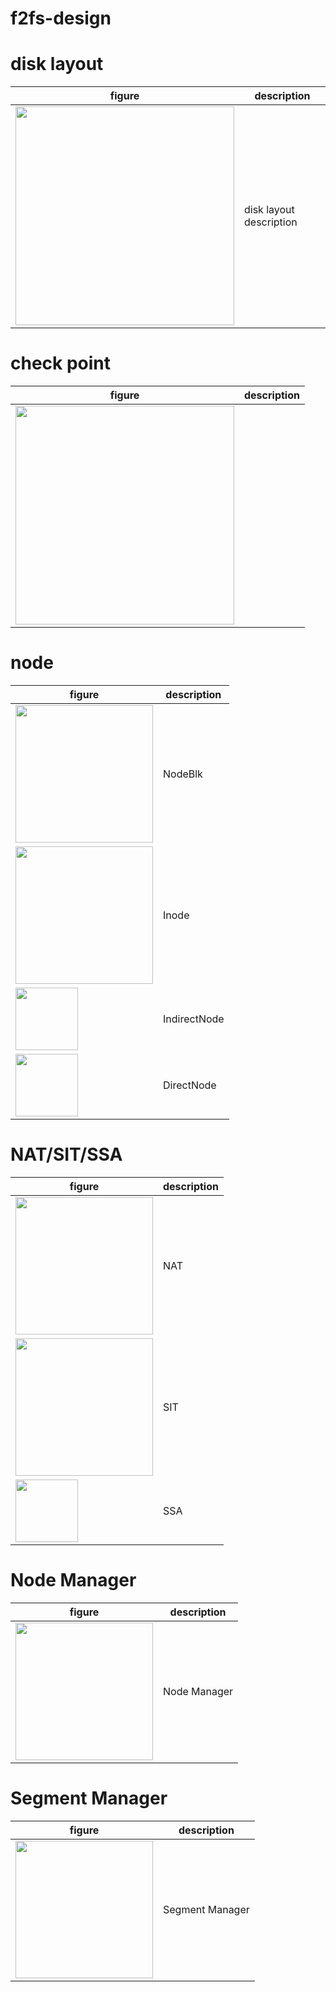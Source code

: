 # f2fs-design
# disk layout
|figure|description|
|------|-----------|
|<img src="https://user-images.githubusercontent.com/13962657/180909202-51e07d8a-cc8c-46e6-ba44-86ab55996301.png" height="350"></img>|disk layout description|
# check point
|figure|description|
|------|-----------|
|<img src="https://user-images.githubusercontent.com/13962657/180909367-adb528c9-49a5-46bd-b245-f8c2d65636e9.png" height="350"></img>| |
# node
|figure|description|
|------|-----------|
|<img src="https://user-images.githubusercontent.com/13962657/180909586-427beb46-c013-4873-8c2e-557ee2d3f853.png" width="220"></img>|NodeBlk|
|<img src="https://user-images.githubusercontent.com/13962657/180909701-02553dbb-af67-47e2-a951-3a08781db68e.png" width="220"></img>|Inode|
|<img src="https://user-images.githubusercontent.com/13962657/180909757-6d8e60ac-e0ee-4a9c-86f7-c823f03aba6c.png" width="100"></img>|IndirectNode|
|<img src="https://user-images.githubusercontent.com/13962657/180909796-54b0aeaf-9c94-4944-94d0-1131bc9ae9a5.png" width="100"></img>|DirectNode|
# NAT/SIT/SSA
|figure|description|
|------|-----------|
|<img src="https://user-images.githubusercontent.com/13962657/180910761-20a70351-fb28-4d6a-8649-362cebb20a5b.png" width="220"></img>|NAT|
|<img src="https://user-images.githubusercontent.com/13962657/180910789-0b664224-d8a5-4568-8cc9-938c056e7997.png" width="220"></img>|SIT|
|<img src="https://user-images.githubusercontent.com/13962657/180910821-6f28d5ff-6a75-4a3e-a4fc-7ced7c839bac.png" width="100"></img>|SSA|
# Node Manager
|figure|description|
|------|-----------|
|<img src="https://user-images.githubusercontent.com/13962657/180910969-4ca85a4b-c413-4cbb-a189-1cbeb799a2fc.png" width="220"></img>|Node Manager|
# Segment Manager
|figure|description|
|------|-----------|
|<img src="https://user-images.githubusercontent.com/13962657/180911020-f763e341-04a5-455c-8345-886f58c37254.png" width="220"></img>|Segment Manager|


